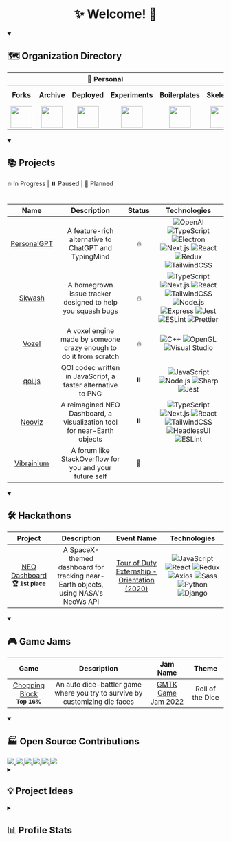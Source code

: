 <h1 align="center">✨ Welcome! 🌌</h1>

<details open>
  <summary><h2>🗺️ Organization Directory</h2></summary>
  <table>
    <thead>
      <tr>
        <th align="center" colspan="5">🏡 Personal</th>
        <th align="center" colspan="3">🏢 Team</th>
      </tr>
    </thead>
    <tbody>
      <tr>
        <td align="center"><b>Forks</b></td>
        <td align="center"><b>Archive</b></td>
        <td align="center"><b>Deployed</b></td>
        <td align="center"><b>Experiments</b></td>
        <td align="center"><b>Boilerplates</b></td>
        <td align="center"><b>Skelenet</b></td>
        <td align="center"><b>Ariesnet</b></td>
        <td align="center"><b>Civil Engineers</b></td>
      </tr>
      <tr>
        <td align="center">
          <a href="https://github.com/RickyC0626-forks" title="Forked Projects">
            <img src="https://avatars.githubusercontent.com/u/121321200?s=200&v=4" width="50">
          </a>
        </td>
        <td align="center">
          <a href="https://github.com/RickyC0626-archive" title="Archived Projects">
            <img src="https://avatars.githubusercontent.com/u/121328201?s=200&v=4" width="50">
          </a>
        </td>
        <td align="center">
          <a href="https://github.com/RickyC0626-gh-pages" title="Deployed Pages">
            <img src="https://avatars.githubusercontent.com/u/121332196?s=200&v=4" width="50">
          </a>
        </td>
        <td align="center">
          <a href="https://github.com/RickyC0626-experiments" title="Experiments">
            <img src="https://avatars.githubusercontent.com/u/121334105?s=200&v=4" width="50">
          </a>
        </td>
        <td align="center">
          <a href="https://github.com/RickyC0626-boilerplate" title="Boilerplates">
            <img src="https://avatars.githubusercontent.com/u/121332704?s=200&v=4" width="50">
          </a>
        </td>
        <td align="center">
          <a href="https://github.com/skelenet" title="Skelenet Labs">
            <img src="https://avatars.githubusercontent.com/u/86542896?s=200&v=4" width="50">
          </a>
        </td>
        <td align="center">
          <a href="https://github.com/ariesnet" title="Aries Network">
            <img src="https://avatars.githubusercontent.com/u/101829519?s=200&v=4" width="50">
          </a>
        </td>
        <td align="center">
          <a href="https://github.com/Civil-Engineers" title="Civil Engineers">
            <img src="https://avatars.githubusercontent.com/u/109439685?s=200&v=4" width="50">
          </a>
        </td>
      </tr>
    </tbody>
  </table>
</details>

<details open>
  <summary><h2>📚 Projects</h2></summary>
  <span>🔥 In Progress | ⏸️ Paused | 💭 Planned</span>
  <br/><br/>
  <table>
    <thead>
      <tr>
        <th align="center">Name</th>
        <th align="center">Description</th>
        <th align="center">Status</th>
        <th align="center">Technologies</th>
      </tr>
    </thead>
    <tbody>
      <tr>
        <td align="center">
          <a href="https://github.com/personalgpt/personalgpt" title="personalgpt/personalgpt">
            <span>PersonalGPT</span>
          </a>
        </td>
        <td align="center">A feature-rich alternative to ChatGPT and TypingMind</td>
        <td align="center" title="In Progress">🔥</td>
        <td align="center">
          <img alt="OpenAI" src="https://img.shields.io/badge/-OpenAI-0d1117?style=for-the-badge&logo=openai&logoColor=412991" />
          <img alt="TypeScript" src="https://img.shields.io/badge/-TypeScript-0d1117?style=for-the-badge&logo=typescript&logoColor=3178C6" />
          <img alt="Electron" src="https://img.shields.io/badge/-Electron-0d1117?style=for-the-badge&logo=electron&logoColor=47848F" />
          <img alt="Next.js" src="https://img.shields.io/badge/-Next.js-0d1117?style=for-the-badge&logo=next.js&logoColor=white" />
          <img alt="React" src="https://img.shields.io/badge/-React-0d1117?style=for-the-badge&logo=react&logoColor=61DAFB" />
          <img alt="Redux" src="https://img.shields.io/badge/-Redux-0d1117?style=for-the-badge&logo=redux&logoColor=764ABC" />
          <img alt="TailwindCSS" src="https://img.shields.io/badge/-TailwindCSS-0d1117?style=for-the-badge&logo=tailwindcss&logoColor=06B6D4" />
        </td>
      </tr>
      <tr>
        <td align="center">
          <a href="https://github.com/rickyc0626/skwash" title="rickyc0626/skwash">
            <span>Skwash</span>
          </a>
        </td>
        <td align="center">A homegrown issue tracker designed to help you squash bugs</td>
        <td align="center" title="In Progress">🔥</td>
        <td align="center">
          <img alt="TypeScript" src="https://img.shields.io/badge/-TypeScript-0d1117?style=for-the-badge&logo=typescript&logoColor=3178C6" />
          <img alt="Next.js" src="https://img.shields.io/badge/-Next.js-0d1117?style=for-the-badge&logo=next.js&logoColor=white" />
          <img alt="React" src="https://img.shields.io/badge/-React-0d1117?style=for-the-badge&logo=react&logoColor=61DAFB" />
          <img alt="TailwindCSS" src="https://img.shields.io/badge/-TailwindCSS-0d1117?style=for-the-badge&logo=tailwindcss&logoColor=06B6D4" />
          <img alt="Node.js" src="https://img.shields.io/badge/-Node.js-0d1117?style=for-the-badge&logo=node.js&logoColor=339933" />
          <img alt="Express" src="https://img.shields.io/badge/-Express-0d1117?style=for-the-badge&logo=express&logoColor=white" />
          <img alt="Jest" src="https://img.shields.io/badge/-Jest-0d1117?style=for-the-badge&logo=jest&logoColor=C21325" />
          <img alt="ESLint" src="https://img.shields.io/badge/-ESLint-0d1117?style=for-the-badge&logo=eslint&logoColor=4B32C3" />
          <img alt="Prettier" src="https://img.shields.io/badge/-Prettier-0d1117?style=for-the-badge&logo=prettier&logoColor=F7B93E" />
        </td>
      </tr>
      <tr>
        <td align="center">
          <a href="https://github.com/rickyc0626/vozel" title="rickyc0626/vozel">
            <span>Vozel</span>
          </a>
        </td>
        <td align="center">A voxel engine made by someone crazy enough to do it from scratch</td>
        <td align="center" title="In Progress">🔥</td>
        <td align="center">
          <img alt="C++" src="https://img.shields.io/badge/-C++-0d1117?style=for-the-badge&logo=cplusplus&logoColor=00599C" />
          <img alt="OpenGL" src="https://img.shields.io/badge/-OpenGL-0d1117?style=for-the-badge&logo=opengl&logoColor=5586A4" />
          <img alt="Visual Studio" src="https://img.shields.io/badge/-Visual Studio-0d1117?style=for-the-badge&logo=visualstudio&logoColor=5C2D91" />
        </td>
      </tr>
      <tr>
        <td align="center">
          <a href="https://github.com/rickyc0626/qoi.js" title="rickyc0626/qoi.js">
            <span>qoi.js</span>
          </a>
        </td>
        <td align="center">QOI codec written in JavaScript, a faster alternative to PNG</td>
        <td align="center" title="Paused">⏸️</td>
        <td align="center">
          <img alt="JavaScript" src="https://img.shields.io/badge/-JavaScript-0d1117?style=for-the-badge&logo=javascript&logoColor=F7DF1E" />
          <img alt="Node.js" src="https://img.shields.io/badge/-Node.js-0d1117?style=for-the-badge&logo=node.js&logoColor=339933" />
          <img alt="Sharp" src="https://img.shields.io/badge/-Sharp-0d1117?style=for-the-badge&logo=sharp&logoColor=99CC00" />
          <img alt="Jest" src="https://img.shields.io/badge/-Jest-0d1117?style=for-the-badge&logo=jest&logoColor=C21325" />
        </td>
      </tr>
      <tr>
        <td align="center">
          <a href="https://github.com/RickyC0626/neoviz" title="rickyc0626/neoviz">
            <span>Neoviz</span>
          </a>
        </td>
        <td align="center">A reimagined NEO Dashboard, a visualization tool for near-Earth objects</td>
        <td align="center" title="Paused">⏸️</td>
        <td align="center">
          <img alt="TypeScript" src="https://img.shields.io/badge/-TypeScript-0d1117?style=for-the-badge&logo=typescript&logoColor=3178C6" />
          <img alt="Next.js" src="https://img.shields.io/badge/-Next.js-0d1117?style=for-the-badge&logo=next.js&logoColor=white" />
          <img alt="React" src="https://img.shields.io/badge/-React-0d1117?style=for-the-badge&logo=react&logoColor=61DAFB" />
          <img alt="TailwindCSS" src="https://img.shields.io/badge/-TailwindCSS-0d1117?style=for-the-badge&logo=tailwindcss&logoColor=06B6D4" />
          <img alt="HeadlessUI" src="https://img.shields.io/badge/-HeadlessUI-0d1117?style=for-the-badge&logo=headlessui&logoColor=66E3FF" />
          <img alt="ESLint" src="https://img.shields.io/badge/-ESLint-0d1117?style=for-the-badge&logo=eslint&logoColor=4B32C3" />
        </td>
      </tr>
      <tr>
        <td align="center">
          <a href="https://github.com/rickyc0626/vibrainium" title="rickyc0626/vibrainium">
            <span>Vibrainium</span>
          </a>
        </td>
        <td align="center">A forum like StackOverflow for you and your future self</td>
        <td align="center" title="Planned">💭</td>
        <td align="center">
        </td>
      </tr>
    </tbody>
  </table>
</details>

<details open>
  <summary><h2>🛠️ Hackathons</h2></summary>
  <table>
    <thead>
      <tr>
        <th align="center">Project</th>
        <th align="center">Description</th>
        <th align="center">Event Name</th>
        <th align="center">Technologies</th>
      </tr>
    </thead>
    <tbody>
      <tr>
        <td align="center">
          <a href="https://devpost.com/software/neo-dashboard-z160cl" title="devpost/neo-dashboard">
            <span>NEO Dashboard</span>
          </a>
          <br/>
          <span><sub><b>🏆 1st place</b></sub></span>
        </td>
        <td align="center">A SpaceX-themed dashboard for tracking near-Earth objects, using NASA's NeoWs API</td>
        <td align="center">
          <a href="https://externship.devpost.com">
            <span>Tour of Duty Externship - Orientation (2020)</span>
          </a>
        </td>
        <td align="center">
          <img alt="JavaScript" src="https://img.shields.io/badge/-JavaScript-0d1117?style=for-the-badge&logo=javascript&logoColor=F7DF1E" />
          <img alt="React" src="https://img.shields.io/badge/-React-0d1117?style=for-the-badge&logo=react&logoColor=61DAFB" />
          <img alt="Redux" src="https://img.shields.io/badge/-Redux-0d1117?style=for-the-badge&logo=redux&logoColor=764ABC" />
          <img alt="Axios" src="https://img.shields.io/badge/-Axios-0d1117?style=for-the-badge&logo=axios&logoColor=5A29E4" />
          <img alt="Sass" src="https://img.shields.io/badge/-Sass-0d1117?style=for-the-badge&logo=sass&logoColor=CC6699" />
          <img alt="Python" src="https://img.shields.io/badge/-Python-0d1117?style=for-the-badge&logo=python&logoColor=3776AB" />
          <img alt="Django" src="https://img.shields.io/badge/-Django-0d1117?style=for-the-badge&logo=django&logoColor=092E20" />
        </td>
      </tr>
    </tbody>
  </table>
</details>

<details open>
 <summary><h2>🎮 Game Jams</h2></summary>
  <table>
    <thead>
      <tr>
        <th align="center">Game</th>
        <th align="center">Description</th>
        <th align="center">Jam Name</th>
        <th align="center">Theme</th>
      </tr>
    </thead>
    <tbody>
      <tr>
        <td align="center">
          <a href="https://github.com/Civil-Engineers/chopping-block" title="Civil-Engineers/chopping-block">
            <span>Chopping Block</span>
          </a>
          <br/>
          <span><sub><b>Top 16%</b></sub></span>
        </td>
        <td align="center">An auto dice-battler game where you try to survive by customizing die faces</td>
        <td align="center">
          <a href="https://itch.io/jam/gmtk-jam-2022">
            <span>GMTK Game Jam 2022</span>
          </a>
        </td>
        <td align="center">Roll of the Dice</td>
      </tr>
    </tbody>
  </table>
</details>

<details open>
  <summary><h2>🏭 Open Source Contributions</h2></summary>
  <div align="left">
    <a href="https://github.com/boardgameio/boardgame.io" title="boardgameio/boardgame.io">
      <img src="https://github-readme-stats-rickyc0626.vercel.app/api/pin/?username=boardgameio&repo=boardgame.io&theme=github_dark_dimmed">
    </a>
    <a href="https://github.com/questdb/questdb" title="questdb/questdb">
      <img src="https://github-readme-stats-rickyc0626.vercel.app/api/pin/?username=questdb&repo=questdb&theme=github_dark_dimmed">
    </a>
    <a href="https://github.com/manimcommunity/manim" title="ManimCommunity/manim">
      <img src="https://github-readme-stats-rickyc0626.vercel.app/api/pin/?username=manimcommunity&repo=manim&theme=github_dark_dimmed">
    </a>
    <a href="https://github.com/ManimCommunity/ManimPango" title="ManimCommunity/ManimPango">
      <img src="https://github-readme-stats-rickyc0626.vercel.app/api/pin/?username=manimcommunity&repo=manimpango&theme=github_dark_dimmed">
    </a>
    <a href="https://github.com/discourse/discourse" title="discourse/discourse">
      <img src="https://github-readme-stats-rickyc0626.vercel.app/api/pin/?username=discourse&repo=discourse&theme=github_dark_dimmed">
    </a>
    <a href="https://github.com/discourse/discourse-data-explorer" title="discourse/discourse-data-explorer">
      <img src="https://github-readme-stats-rickyc0626.vercel.app//api/pin/?username=discourse&repo=discourse-data-explorer&theme=github_dark_dimmed">
    </a>
  </div>
</details>

<details>
  <summary><h2>💡 Project Ideas</h2></summary>
    <ul>
      <li>E-commerce site using payment processing APIs like <a href="https://stripe.com/"><span>Stripe</span></a>, fully functional shopping experience</li>
      <li>Something to do with plants, botany</li>
      <li>Physics engine that simulates centrifugal force via O'Neill cylinder or torus</li>
      <li>Simulation engine that artifically evolves natural language, given a set of constraints, rules, mechanics, and social interactions</li>
    </ul>
</details>

<details>
  <summary><h2>📊 Profile Stats</h2></summary>

  <a href="https://git.io/streak-stats">
    <img src="https://streak-stats.demolab.com?user=rickyc0626&theme=dark&hide_border=true">
  </a>
</details>
